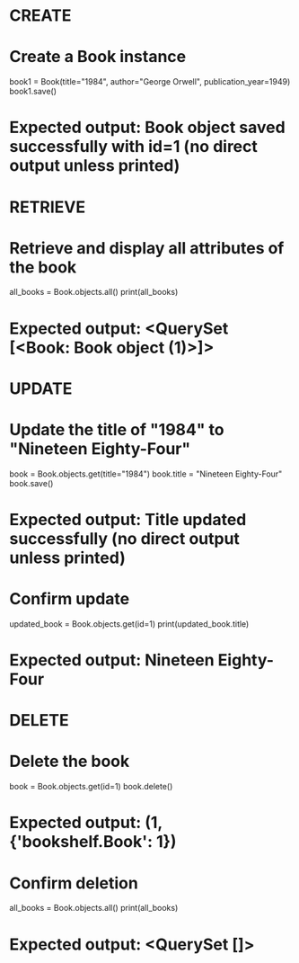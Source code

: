 # CREATE
# Create a Book instance
book1 = Book(title="1984", author="George Orwell", publication_year=1949)
book1.save()
# Expected output: Book object saved successfully with id=1 (no direct output unless printed)

# RETRIEVE
# Retrieve and display all attributes of the book
all_books = Book.objects.all()
print(all_books)
# Expected output: <QuerySet [<Book: Book object (1)>]>


# UPDATE
# Update the title of "1984" to "Nineteen Eighty-Four"
book = Book.objects.get(title="1984")
book.title = "Nineteen Eighty-Four"
book.save()
# Expected output: Title updated successfully (no direct output unless printed)

# Confirm update
updated_book = Book.objects.get(id=1)
print(updated_book.title)
# Expected output: Nineteen Eighty-Four

# DELETE
# Delete the book
book = Book.objects.get(id=1)
book.delete()
# Expected output: (1, {'bookshelf.Book': 1})

# Confirm deletion
all_books = Book.objects.all()
print(all_books)
# Expected output: <QuerySet []>
